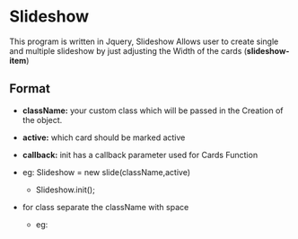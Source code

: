 # Slideshow
 This program is written in Jquery, Slideshow Allows user to create single and multiple slideshow by just adjusting the Width of the cards (**slideshow-item**) </br>
 
 ## Format  
  * **className:**  your custom class which will be passed in the Creation of the object.</br>
  * **active:** which card should be marked active</br>
  * **callback:** init has a callback parameter used for Cards Function</br>

  * eg: Slideshow = new slide(className,active)</br>
     * Slideshow.init();</br>
  
  * for class separate the className with space
     * eg: <div class="slideshow className">
 

